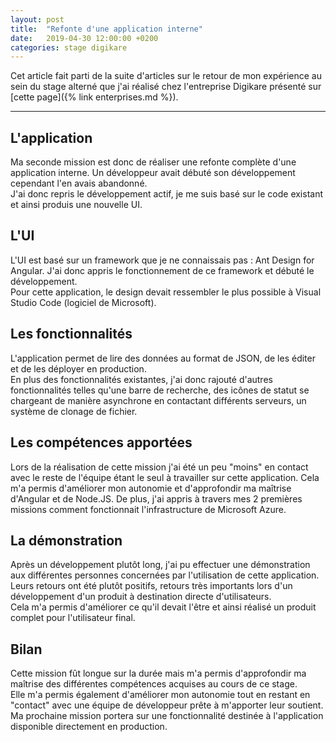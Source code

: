 ```yaml
---
layout: post
title:  "Refonte d'une application interne"
date:   2019-04-30 12:00:00 +0200
categories: stage digikare
---
```

Cet article fait parti de la suite d'articles sur le retour de mon expérience au sein du stage alterné que j'ai réalisé chez l'entreprise Digikare présenté sur [cette page]({% link enterprises.md %}).

___

## L'application

Ma seconde mission est donc de réaliser une refonte complète d'une application interne. Un développeur avait débuté son développement cependant l'en avais abandonné.  
J'ai donc repris le développement actif, je me suis basé sur le code existant et ainsi produis une nouvelle UI.

## L'UI

L'UI est basé sur un framework que je ne connaissais pas : Ant Design for Angular. J'ai donc appris le fonctionnement de ce framework et débuté le développement.  
Pour cette application, le design devait ressembler le plus possible à Visual Studio Code (logiciel de Microsoft).  

## Les fonctionnalités

L'application permet de lire des données au format de JSON, de les éditer et de les déployer en production.  
En plus des fonctionnalités existantes, j'ai donc rajouté d'autres fonctionnalités telles qu'une barre de recherche, des icônes de statut se chargeant de manière asynchrone en contactant différents serveurs, un système de clonage de fichier.

## Les compétences apportées

Lors de la réalisation de cette mission j'ai été un peu "moins" en contact avec le reste de l'équipe étant le seul à travailler sur cette application. Cela m'a permis d'améliorer mon autonomie et d'approfondir ma maîtrise d'Angular et de Node.JS. 
De plus, j'ai appris à travers mes 2 premières missions comment fonctionnait l'infrastructure de Microsoft Azure.

## La démonstration

Après un développement plutôt long, j'ai pu effectuer une démonstration aux différentes personnes concernées par l'utilisation de cette application.  
Leurs retours ont été plutôt positifs, retours très importants lors d'un développement d'un produit à destination directe d'utilisateurs.  
Cela m'a permis d'améliorer ce qu'il devait l'être et ainsi réalisé un produit complet pour l'utilisateur final.

## Bilan 

Cette mission fût longue sur la durée mais m'a permis d'approfondir ma maîtrise des différentes compétences acquises au cours de ce stage.  
Elle m'a permis également d'améliorer mon autonomie tout en restant en "contact" avec une équipe de développeur prête à m'apporter leur soutient.  
Ma prochaine mission portera sur une fonctionnalité destinée à l'application disponible directement en production.